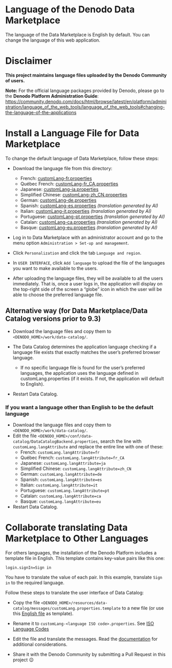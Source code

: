 <!--
title: 'Denodo Community Lab Environment Lang Files'
description: 'This project maintains the configuration scripts for the Denodo Community Lab Environment containers.
layout: Doc
framework: docker
platform: container
language: yml
authorLink: ''
authorName: 'Denodo Community'
authorAvatar: ''
collaborators: Jan Ulrich Maue
-->

# Language of the Denodo Data Marketplace 

The language of the Data Marketplace is English by default. You can change the language of this web application. 

# Disclaimer

**This project maintains language files uploaded by the Denodo Community of users.**

**Note:** For the official language packages provided by Denodo, please go to the **Denodo Platform Administration Guide**: https://community.denodo.com/docs/html/browse/latest/en/platform/administration/language_of_the_web_tools/language_of_the_web_tools#changing-the-language-of-the-applications

# Install a Language File for Data Marketplace

To change the default language of Data Marketplace, follow these steps:

* Download the language file from this directory:
  * French: [customLang-fr.properties](./customLang-fr.properties)
  * Québec French: [customLang-fr_CA.properties](./customLang-fr_CA.properties)
  * Japanese: [customLang-ja.properties](./customLang-ja.properties)
  * Simplified Chinese: [customLang-zh_CN.properties](./customLang-zh_CN.properties)
  * German: [customLang-de.properties](./customLang-de.properties)
  * Spanish: [customLang-es.properties](./customLang-es.properties) _(translation generated by AI)_
  * Italian: [customLang-it.properties](./customLang-it.properties) _(translation generated by AI)_
  * Portuguese: [customLang-pt.properties](./customLang-pt.properties) _(translation generated by AI)_
  * Catalan: [customLang-ca.properties](./customLang-ca.properties) _(translation generated by AI)_
  * Basque: [customLang-eu.properties](./customLang-eu.properties) _(translation generated by AI)_

* Log in to Data Marketplace with an administrator account and go to the menu option `Administration > Set-up and management`.
* Click `Personalization` and click the tab `Language and region`.
* In `USER INTERFACE`, click `Add language` to upload the file of the languages you want to make available to the users.
* After uploading the language files, they will be available to all the users immediately. That is, once a user logs in, the application will display on the top-right side of the screen a “globe” icon in which the user will be able to choose the preferred language file.

## Alternative way (for Data Marketplace/Data Catalog versions prior to 9.3)

* Download the language files and copy them to `<DENODO_HOME>/work/data-catalog/`.
* The Data Catalog determines the application language checking if a language file exists that exactly matches the user’s preferred browser language. 
  * If no specific language file is found for the user’s preferred languages, the application uses the language defined in customLang.properties (if it exists. If not, the application will default to English).

* Restart Data Catalog.

### If you want a language other than English to be the default language

* Download the language files and copy them to `<DENODO_HOME>/work/data-catalog/`.
* Edit the file `<DENODO_HOME>/conf/data-catalog/DataCatalogBackend.properties`, search the line with `customLang.langAttribute` and replace the entire line with one of these:
  * French: `customLang.langAttribute=fr`
  * Québec French: `customLang.langAttribute=fr_CA`
  * Japanese: `customLang.langAttribute=ja`
  * Simplified Chinese: `customLang.langAttribute=zh_CN`
  * German: `customLang.langAttribute=de`
  * Spanish: `customLang.langAttribute=es`
  * Italian: `customLang.langAttribute=it`
  * Portuguese: `customLang.langAttribute=pt`
  * Catalan: `customLang.langAttribute=ca`
  * Basque: `customLang.langAttribute=eu`
* Restart Data Catalog.


# Collaborate translating Data Marketplace to Other Languages

For others languages, the installation of the Denodo Platform includes a template file in English. This template contains key-value pairs like this one:

```properties
login.signIn=Sign in
```
You have to translate the value of each pair. In this example, translate `Sign in` to the required language.


Follow these steps to translate the user interface of Data Catalog:

* Copy the file `<DENODO_HOME>/resources/data-catalog/messages/customLang.properties.template` to a new file (or use this [English file](./customLang-en.properties) as template).

* Rename it to `customLang-<language ISO code>.properties`. See [ISO Language Codes](https://en.wikipedia.org/wiki/List_of_ISO_639_language_codes)

* Edit the file and translate the messages. Read the [documentation](https://community.denodo.com/docs/html/browse/latest/en/platform/administration/language_of_the_web_tools/language_of_the_web_tools#considerations-when-translating-the-language-files) for additional considerations. 

* Share it with the Denodo Community by submitting a Pull Request in this project :wink: